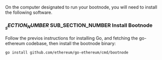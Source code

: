 On the computer designated to run your bootnode, you will need to install the 
following software.

### $__SECTION_NUMBER__.$__SUB_SECTION_NUMBER__ Install Bootnode

Follow the previos instructions for installing Go, and fetching the go-ethereum
codebase, then install the bootnode binary:

```bash
go install github.com/ethereum/go-ethereum/cmd/bootnode
```
